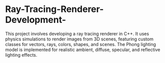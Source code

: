 # Ray-Tracing-Renderer-Development-
This project involves developing a ray tracing renderer in C++. It uses physics simulations to render images from 3D scenes, featuring custom classes for vectors, rays, colors, shapes, and scenes. The Phong lighting model is implemented for realistic ambient, diffuse, specular, and reflective lighting effects.
